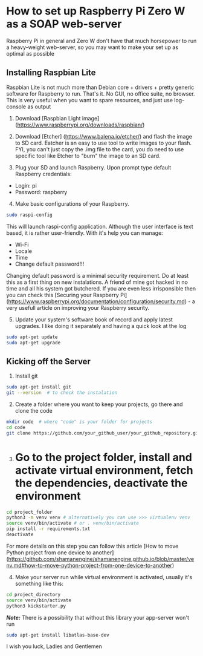 # How to set up Raspberry Pi Zero W as a SOAP web-server
Raspberry Pi in general and Zero W don't have that much horsepower to run a heavy-weight web-server, so you may want to make your set up as optimal as possible

## Installing Raspbian Lite
Raspbian Lite is not much more than Debian core + drivers + pretty generic software for Raspberry to run. That's it. No GUI, no office suite, no browser. This is very useful when you want to spare resources, and just use log-console as output

1. Download [Raspbian Light image] (https://www.raspberrypi.org/downloads/raspbian/)

2. Download [Etcher] (https://www.balena.io/etcher/) and flash the image to SD card. Eatcher is an easy to use tool to write images to your flash. FYI, you can't just copy the .img file to the card, you do need to use specific tool like Etcher to "burn" the image to an SD card.

3. Plug your SD and launch Raspberry. Upon prompt type default Raspberry credentials:
- Login: pi
- Password: raspberry

4. Make basic configurations of your Raspberry.
```bash
sudo raspi-config
```
This will launch raspi-config application. Although the user interface is text based, it is rather user-friendly. With it's help you can manage:
- Wi-Fi
- Locale
- Time
- Change default password!!! 

Changing default password is a minimal security requirement. Do at least this as a first thing on new instalations. A friend of mine got hacked in no time and all his system got butchered. If you are even less irrisponsible then you can check this [Securing your Raspberry Pi] (https://www.raspberrypi.org/documentation/configuration/security.md) - a very usefull article on improving your Raspberry security.

5. Update your system's software book of record and apply latest upgrades. I like doing it separately and having a quick look at the log
```bash
sudo apt-get update
sudo apt-get upgrade
```

## Kicking off the Server
1. Install git
```bash
sudo apt-get install git
git --version  # to check the instalation
```

2. Create a folder where you want to keep your projects, go there and clone the code
```bash
mkdir code  # where "code" is your folder for projects
cd code
git clone https://github.com/your_github_user/your_github_repository.git
```

3. # Go to the project folder, install and activate virtual environment, fetch the dependencies, deactivate the environment
```bash
cd project_folder
python3 -m venv venv # alternatively you can use >>> virtualenv venv
source venv/bin/activate # or . venv/bin/activate
pip install -r requirements.txt
deactivate
```
For more details on this step you can follow this article [How to move Python project from one device to another] (https://github.com/shamanengine/shamanengine.github.io/blob/master/venv.md#how-to-move-python-project-from-one-device-to-another)

4. Make your server run while virtual environment is activated, usually it's something like this:
```bash
cd project_directory
source venv/bin/activate
python3 kickstarter.py
```

**_Note:_** There is a possibility that without this library your app-server won't run
```bash
sudo apt-get install libatlas-base-dev
```

I wish you luck, Ladies and Gentlemen
